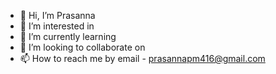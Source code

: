 - 👋 Hi, I’m Prasanna
- 👀 I’m interested in 
- 🌱 I’m currently learning 
- 💞️ I’m looking to collaborate on 
- 📫 How to reach me by email - prasannapm416@gmail.com

<!---
PRASANNA-416/PRASANNA-416 is a ✨ special ✨ repository because its `README.md` (this file) appears on your GitHub profile.
You can click the Preview link to take a look at your changes.
--->
